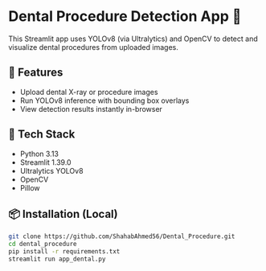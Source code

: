 # Dental Procedure Detection App 🦷

This Streamlit app uses YOLOv8 (via Ultralytics) and OpenCV to detect and visualize dental procedures from uploaded images.

## 🚀 Features
- Upload dental X-ray or procedure images
- Run YOLOv8 inference with bounding box overlays
- View detection results instantly in-browser

## 🧰 Tech Stack
- Python 3.13
- Streamlit 1.39.0
- Ultralytics YOLOv8
- OpenCV
- Pillow

## 📦 Installation (Local)
```bash
git clone https://github.com/ShahabAhmed56/Dental_Procedure.git
cd dental_procedure
pip install -r requirements.txt
streamlit run app_dental.py
